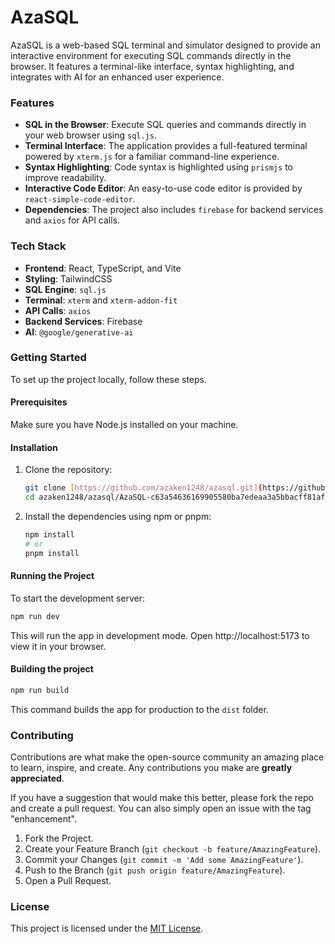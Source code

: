# AzaSQL

AzaSQL is a web-based SQL terminal and simulator designed to provide an interactive environment for executing SQL commands directly in the browser. It features a terminal-like interface, syntax highlighting, and integrates with AI for an enhanced user experience.

### Features
* **SQL in the Browser**: Execute SQL queries and commands directly in your web browser using `sql.js`.
* **Terminal Interface**: The application provides a full-featured terminal powered by `xterm.js` for a familiar command-line experience.
* **Syntax Highlighting**: Code syntax is highlighted using `prismjs` to improve readability.
* **Interactive Code Editor**: An easy-to-use code editor is provided by `react-simple-code-editor`.
* **Dependencies**: The project also includes `firebase` for backend services and `axios` for API calls.

### Tech Stack
* **Frontend**: React, TypeScript, and Vite
* **Styling**: TailwindCSS
* **SQL Engine**: `sql.js`
* **Terminal**: `xterm` and `xterm-addon-fit`
* **API Calls**: `axios`
* **Backend Services**: Firebase
* **AI**: `@google/generative-ai`

### Getting Started

To set up the project locally, follow these steps.

#### Prerequisites

Make sure you have Node.js installed on your machine.

#### Installation

1.  Clone the repository:
    ```bash
    git clone [https://github.com/azaken1248/azasql.git](https://github.com/azaken1248/azasql.git)
    cd azaken1248/azasql/AzaSQL-c63a54636169905580ba7edeaa3a5bbacff81af0/
    ```
2.  Install the dependencies using npm or pnpm:
    ```bash
    npm install
    # or
    pnpm install
    ```

#### Running the Project

To start the development server:

```bash
npm run dev
```

This will run the app in development mode. Open http://localhost:5173 to view it in your browser.

#### Building the project

```bash
npm run build
```

This command builds the app for production to the `dist` folder.


### Contributing

Contributions are what make the open-source community an amazing place to learn, inspire, and create. Any contributions you make are **greatly appreciated**.

If you have a suggestion that would make this better, please fork the repo and create a pull request. You can also simply open an issue with the tag "enhancement".

1.  Fork the Project.
2.  Create your Feature Branch (`git checkout -b feature/AmazingFeature`).
3.  Commit your Changes (`git commit -m 'Add some AmazingFeature'`).
4.  Push to the Branch (`git push origin feature/AmazingFeature`).
5.  Open a Pull Request.

### License
This project is licensed under the [MIT License](LICENSE).
